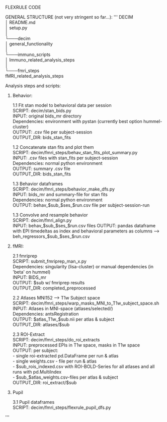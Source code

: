 FLEXRULE CODE

GENERAL STRUCTURE (not very stringent so far...):
        '''
        DECIM  
        │   README.md  
        │   setup.py  
        │  
        └───decim  
            │   general_functionality  
            │  
            └───immuno_scripts  
            │       Immuno_related_analysis_steps  
            │  
            └───fmri_steps  
                    fMRI_related_analysis_steps  
        

Analysis steps and scripts: 

1. Behavior: 

    1.1 Fit stan model to behavioral data per session  
    SCRIPT: decim/stan_bids.py  
    INPUT: original bids_mr directory  
    Dependencies: environment with pystan (currently best option hummel-cluster)  
    OUTPUT: .csv file per subject-session  
    OUTPUT_DIR: bids_stan_fits  

    1.2 Concatenate stan fits and plot them  
    SCRIPT: decim/fmri_steps/behav_stan_fits_plot_summary.py  
    INPUT: .csv files with stan_fits per subject-session  
    Dependencies: normal python environment  
    OUTPUT: summary .csv file  
    OUTPUT_DIR: bids_stan_fits  

    1.3 Behavior dataframes  
    SCRIPT: decim/fmri_steps/behavior_make_dfs.py  
    INPUT: bids_mr and summary-file for stan fits  
    Dependencies: normal python environment  
    OUTPUT: behav_$sub_$ses_$run.csv file per subject-session-run  

    1.3 Convolve and resample behavior  
    SCRIPT: decim/fmri_align.py  
    INPUT: behav_$sub_$ses_$run.csv files  
    OUTPUT: pandas dataframe with EPI timedeltas as index and behavioral parameters as columns --> beh_regressors_$sub_$ses_$run.csv  

2. fMRI: 

    2.1 fmriprep  
    SCRIPT: submit_fmriprep_man_x.py  
    Dependencies: singularity (lisa-cluster) or manual dependencies (in 'beta' on hummel)  
    INPUT: BIDS_mr  
    OUTPUT: $sub w/ fmriprep results  
    OUTPUT_DIR: completed_preprocessed  

    2.2 Atlases MNI152 --> T1w Subject space  
    SCRIPT: decim/fmri_steps/warp_masks_MNI_to_T1w_subject_space.sh  
    INPUT: Atlases in MNI-space (atlases/selected/)  
    Dependencies: antsRegistration  
    OUTPUT: $atlas_T1w_$sub.nii per atlas & subject  
    OUTPUT_DIR: atlases/$sub  
 
    2.3 ROI-Extract  
    SCRIPT: decim/fmri_steps/do_roi_extracts  
    INPUT: preprocessed EPIs in T1w space, masks in T1w space  
    OUTPUT: per subject:  
                - single roi-extracted pd.DataFrame per run & atlas  
                - single weights.csv - file per run & atlas  
                - $sub_rois_indexed.csv with ROI-BOLD-Series for all atlases and all runs with pd.MultiIndex  
                - $sub_$atlas_weights.csv-files per atlas & subject  
    OUTPUT_DIR: roi_extract/$sub  
 
3. Pupil  

    3.1 Pupil dataframes  
    SCRIPT: decim/fmri_steps/flexrule_pupil_dfs.py  


'''

